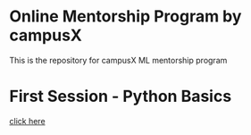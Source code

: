 # Online Mentorship Program by campusX
This is the repository for campusX ML mentorship program

# First Session - Python Basics
[click here](www.google.com)

